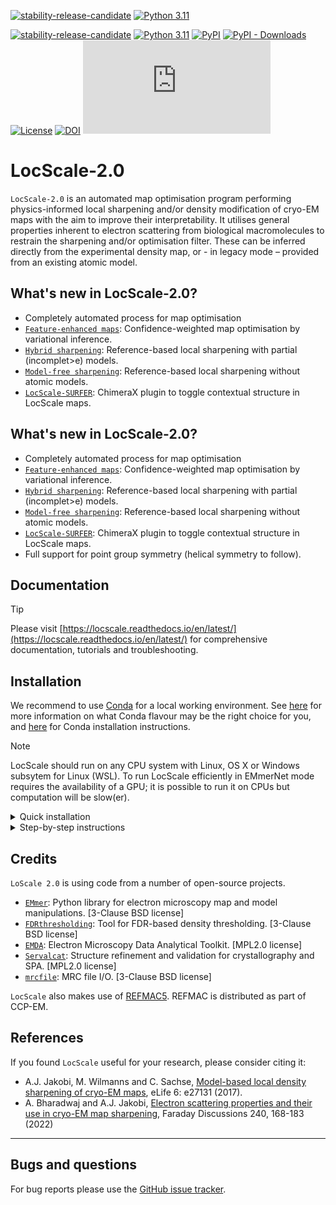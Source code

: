 <!---[![stability-beta](https://img.shields.io/badge/stability-beta-33bbff.svg)](https://github.com/mkenney/software-guides/blob/master/STABILITY-BADGES.md#beta)-->
[![stability-release-candidate](https://img.shields.io/badge/stability-pre--release-48c9b0.svg)](https://github.com/mkenney/software-guides/blob/master/STABILITY-BADGES.md#release-candidate)
[![Python 3.11](https://img.shields.io/badge/python-3.11-green)](https://www.python.org/downloads/release/python-3110/)
<!---[![stability-beta](https://img.shields.io/badge/stability-beta-33bbff.svg)](https://github.com/mkenney/software-guides/blob/master/STABILITY-BADGES.md#beta)-->
[![stability-release-candidate](https://img.shields.io/badge/stability-pre--release-48c9b0.svg)](https://github.com/mkenney/software-guides/blob/master/STABILITY-BADGES.md#release-candidate)
[![Python 3.11](https://img.shields.io/badge/python-3.11-green)](https://www.python.org/downloads/release/python-3110/)
[![PyPI](https://img.shields.io/pypi/v/locscale.svg?style=flat)](https://pypi.org/project/locscale/)
[![PyPI - Downloads](https://img.shields.io/pypi/dm/locscale)](https://pypi.org/project/locscale/)
[![License](https://img.shields.io/pypi/l/locscale.svg?color=orange)](https://gitlab.tudelft.nl/aj-lab/locscale/raw/master/LICENSE)
[![DOI](https://zenodo.org/badge/DOI/10.5281/zenodo.6652013.svg)](https://doi.org/10.5281/zenodo.6652013)
[![Citation Badge](https://api.juleskreuer.eu/citation-badge.php?doi=10.7554/eLife.27131)](https://juleskreuer.eu/projekte/citation-badge/)

# LocScale-2.0
`LocScale-2.0` is an automated map optimisation program performing physics-informed local sharpening and/or density modification of cryo-EM maps with the aim to improve their interpretability. It utilises general properties inherent to electron scattering from biological macromolecules to restrain the sharpening and/or optimisation filter. These can be inferred directly from the experimental density map, or - in legacy mode – provided from an existing atomic model.

## What's new in LocScale-2.0?
- Completely automated process for map optimisation
- [`Feature-enhanced maps`](https://locscale.readthedocs.io/en/latest/tutorials/fem/): Confidence-weighted map optimisation by variational inference.
- [`Hybrid sharpening`](https://locscale.readthedocs.io/en/latest/tutorials/hybrid_locscale/): Reference-based local sharpening with partial (incomplet>e) models. 
- [`Model-free sharpening`](https://locscale.readthedocs.io/en/latest/tutorials/model_free_locscale/): Reference-based local sharpening without atomic models.
- [`LocScale-SURFER`](https://github.com/cryoTUD/locscale-surfer): ChimeraX plugin to toggle contextual structure in LocScale maps.
## What's new in LocScale-2.0?
- Completely automated process for map optimisation
- [`Feature-enhanced maps`](https://locscale.readthedocs.io/en/latest/tutorials/fem/): Confidence-weighted map optimisation by variational inference.
- [`Hybrid sharpening`](https://locscale.readthedocs.io/en/latest/tutorials/hybrid_locscale/): Reference-based local sharpening with partial (incomplet>e) models. 
- [`Model-free sharpening`](https://locscale.readthedocs.io/en/latest/tutorials/model_free_locscale/): Reference-based local sharpening without atomic models.
- [`LocScale-SURFER`](https://github.com/cryoTUD/locscale-surfer): ChimeraX plugin to toggle contextual structure in LocScale maps.
- Full support for point group symmetry (helical symmetry to follow).

## Documentation

>[!TIP]
> Please visit [https://locscale.readthedocs.io/en/latest/](https://locscale.readthedocs.io/en/latest/) for comprehensive documentation, tutorials and troubleshooting.

## Installation

We recommend to use [Conda](https://docs.conda.io/en/latest/) for a local working environment. See [here](https://docs.conda.io/projects/conda/en/latest/user-guide/install/download.html#anaconda-or-miniconda) for more information on what Conda flavour may be the right choice for you, and [here](https://www.anaconda.com/products/distribution) for Conda installation instructions.

>[!NOTE]
>LocScale should run on any CPU system with Linux, OS X or Windows subsytem for Linux (WSL). To run LocScale efficiently in EMmerNet mode requires the availability of a GPU; it is possible to run it on CPUs but computation will be slow(er). 

<details>

<summary> Quick installation </summary>

We recommend to use [Conda](https://docs.conda.io/en/latest/) for a local working environment. See [here](https://docs.conda.io/projects/conda/en/latest/user-guide/install/download.html#anaconda-or-miniconda) for more information on what Conda flavour may be the right choice for you, and [here](https://www.anaconda.com/products/distribution) for Conda installation instructions.

##### 1. Install `LocScale-2.0` using environment files 

Download [environment.yml](https://github.com/cryoTUD/locscale/blob/master/environment.yml) to your local computer, navigate to the location you wish to install `Locscale-2.0` at and run the following: 

```bash
conda env create -f /path/to/environment.yml
conda activate locscale2
```

##### 2. Install REFMAC5 via CCP4/CCPEM
`LocScale` needs a working instance of [REFMAC5](https://www2.mrc-lmb.cam.ac.uk/groups/murshudov/index.html). If you already have CCP4/CCPEM installed check if the path to run `refmac5` is present in your environment. 

```bash
which refmac5
```

If no valid path is returned, please install [CCP4](https://www.ccp4.ac.uk/download/) to ensure refmac5 is accessible to the program. 
</details>

<details>
<summary> Step-by-step instructions </summary>

##### 1. Create and activate a new conda environment

```bash
conda create -n locscale python=3.11
conda activate locscale
```

##### 2. Install parallelisation support and Fortran compiler
`LocScale` uses Fortran code to perform symmetry operations and requires a Fortran compiler to be present in your system.  You can install `gfortran`, `mpi4py` and `openmpi` from conda-forge. 
```bash
conda install -c conda-forge gfortran mpi4py openmpi
```
##### 3. Install REFMAC5 via CCP4/CCPEM

The model-based and hybrid map sharpening modes of LocScale need a working instance of [REFMAC5](https://www2.mrc-lmb.cam.ac.uk/groups/murshudov/index.html). If you already have CCP4/CCPEM installed check if the path to run `refmac5` is present in your environment. For model-free sharpening and confidence-aware density modification REFMAC5 is not required. 

```bash
which refmac5
```

If no valid path is returned, please install [CCP4](https://www.ccp4.ac.uk/download/) to ensure REFMAC5 is accessible to the program. 

##### 4. Install LocScale and dependencies using pip:

We recommend using pip for installation. Use pip version 21.3 or later to ensure all packages and their version requirements are met. 

```bash
pip install locscale 
```

>[!NOTE] 
> ##### Install development version: 
>If you would like to install the latest development version of locscale, use the following command to install from the git repository. 
>```bash
>pip install git+https://github.com/cryoTUD/locscale.git
>```

To install the git repository in editable mode, clone the repository, navigate to the `locscale` directory, and run `pip install -e .`

##### 5. Testing

To test functionality after installation, you can run LocScale unit tests using the following command:

```bash
locscale test
```
</details>

## Credits
`LoScale 2.0` is using code from a number of open-source projects.

- [`EMmer`](https://gitlab.tudelft.nl/aj-lab/emmer): Python library for electron microscopy map and model manipulations. [3-Clause BSD license]    
- [`FDRthresholding`](https://git.embl.de/mbeckers/FDRthresholding): Tool for FDR-based density thresholding. [3-Clause BSD license]
- [`EMDA`](https://gitlab.com/ccpem/emda/): Electron Microscopy Data Analytical Toolkit. [MPL2.0 license]
- [`Servalcat`](https://github.com/keitaroyam/servalcat): Structure refinement and validation for crystallography and SPA. [MPL2.0 license]
- [`mrcfile`](https://pypi.org/project/mrcfile/): MRC file I/O. [3-Clause BSD license]

`LocScale` also makes use of [REFMAC5](https://www2.mrc-lmb.cam.ac.uk/groups/murshudov/content/refmac/refmac.html). REFMAC is distributed as part of CCP-EM.

## References

If you found `LocScale` useful for your research, please consider citing it:

- A.J. Jakobi, M. Wilmanns and C. Sachse, [Model-based local density sharpening of cryo-EM maps](https://doi.org/10.7554/eLife.27131), eLife 6: e27131 (2017).
- A. Bharadwaj and A.J. Jakobi, [Electron scattering properties and their use in cryo-EM map sharpening](https://doi.org/10.1039/D2FD00078D), Faraday Discussions 240, 168-183 (2022)
---

## Bugs and questions

For bug reports please use the [GitHub issue tracker](https://github.com/issues/assigned).   
